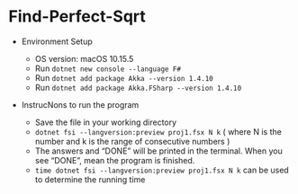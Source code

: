 # Find-Perfect-Sqrt

* Environment Setup
  * OS version: macOS 10.15.5
  * Run `dotnet new console --language F#`
  * Run `dotnet add package Akka --version 1.4.10`
  * Run `dotnet add package Akka.FSharp --version 1.4.10`

* InstrucNons to run the program
  * Save the file in your working directory
  * `dotnet fsi --langversion:preview proj1.fsx N k` ( where N is the number and k is the range of consecutive numbers )
  * The answers and “DONE” will be printed in the terminal. When you see “DONE”, mean the program is finished.
  * `time dotnet fsi --langversion:preview proj1.fsx N k` can be used to determine the running time
